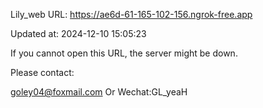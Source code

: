 Lily_web URL: https://ae6d-61-165-102-156.ngrok-free.app

Updated at: 2024-12-10 15:05:23

If you cannot open this URL, the server might be down.

Please contact: 

goley04@foxmail.com Or Wechat:GL_yeaH